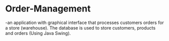 # Order-Management
-an application with graphical interface that processes customers orders for a store (warehouse). The database is used to store customers, products and orders (Using Java Swing).
